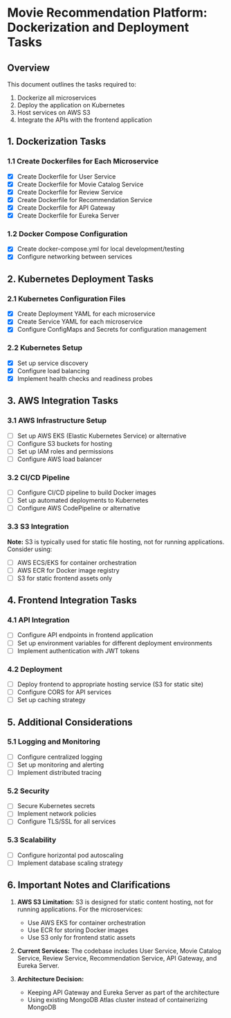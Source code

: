 # Movie Recommendation Platform: Dockerization and Deployment Tasks

## Overview
This document outlines the tasks required to:
1. Dockerize all microservices
2. Deploy the application on Kubernetes
3. Host services on AWS S3
4. Integrate the APIs with the frontend application

## 1. Dockerization Tasks

### 1.1 Create Dockerfiles for Each Microservice
- [x] Create Dockerfile for User Service
- [x] Create Dockerfile for Movie Catalog Service  
- [x] Create Dockerfile for Review Service
- [x] Create Dockerfile for Recommendation Service
- [x] Create Dockerfile for API Gateway 
- [x] Create Dockerfile for Eureka Server 

### 1.2 Docker Compose Configuration
- [x] Create docker-compose.yml for local development/testing
- [x] Configure networking between services

## 2. Kubernetes Deployment Tasks

### 2.1 Kubernetes Configuration Files
- [x] Create Deployment YAML for each microservice
- [x] Create Service YAML for each microservice
- [x] Configure ConfigMaps and Secrets for configuration management

### 2.2 Kubernetes Setup
- [x] Set up service discovery
- [x] Configure load balancing
- [x] Implement health checks and readiness probes

## 3. AWS Integration Tasks

### 3.1 AWS Infrastructure Setup
- [ ] Set up AWS EKS (Elastic Kubernetes Service) or alternative
- [ ] Configure S3 buckets for hosting
- [ ] Set up IAM roles and permissions
- [ ] Configure AWS load balancer

### 3.2 CI/CD Pipeline
- [ ] Configure CI/CD pipeline to build Docker images
- [ ] Set up automated deployments to Kubernetes
- [ ] Configure AWS CodePipeline or alternative

### 3.3 S3 Integration
**Note:** S3 is typically used for static file hosting, not for running applications. 
Consider using:
- [ ] AWS ECS/EKS for container orchestration
- [ ] AWS ECR for Docker image registry
- [ ] S3 for static frontend assets only

## 4. Frontend Integration Tasks

### 4.1 API Integration
- [ ] Configure API endpoints in frontend application
- [ ] Set up environment variables for different deployment environments
- [ ] Implement authentication with JWT tokens

### 4.2 Deployment
- [ ] Deploy frontend to appropriate hosting service (S3 for static site)
- [ ] Configure CORS for API services
- [ ] Set up caching strategy

## 5. Additional Considerations

### 5.1 Logging and Monitoring
- [ ] Configure centralized logging
- [ ] Set up monitoring and alerting
- [ ] Implement distributed tracing

### 5.2 Security
- [ ] Secure Kubernetes secrets
- [ ] Implement network policies
- [ ] Configure TLS/SSL for all services

### 5.3 Scalability
- [ ] Configure horizontal pod autoscaling
- [ ] Implement database scaling strategy

## 6. Important Notes and Clarifications

1. **AWS S3 Limitation:** S3 is designed for static content hosting, not for running applications. For the microservices:
   - Use AWS EKS for container orchestration
   - Use ECR for storing Docker images
   - Use S3 only for frontend static assets

2. **Current Services:** The codebase includes User Service, Movie Catalog Service, Review Service, Recommendation Service, API Gateway, and Eureka Server.

3. **Architecture Decision:**
   - Keeping API Gateway and Eureka Server as part of the architecture
   - Using existing MongoDB Atlas cluster instead of containerizing MongoDB 